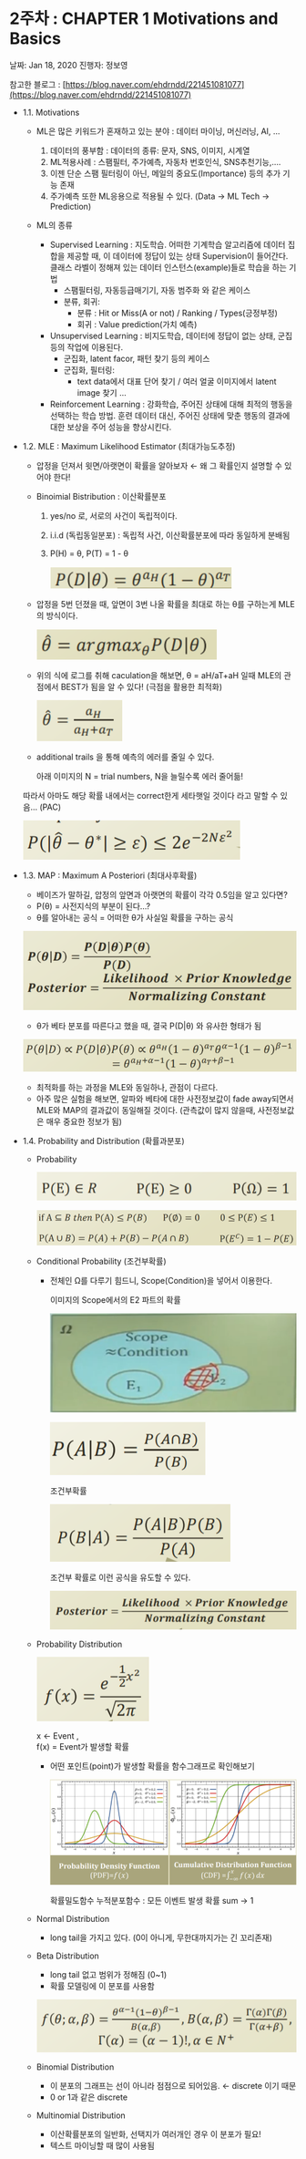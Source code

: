 # 2주차 : CHAPTER 1 Motivations and Basics

날짜: Jan 18, 2020
진행자: 정보영

참고한 블로그 : [https://blog.naver.com/ehdrndd/221451081077](https://blog.naver.com/ehdrndd/221451081077)

- 1.1. Motivations
    - ML은 많은 키워드가 혼재하고 있는 분야 : 데이터 마이닝, 머신러닝, AI, ...
        1. 데이터의 풍부함 : 데이터의 종류:  문자, SNS, 이미지, 시계열
        2. ML적용사례 : 스팸필터, 주가예측, 자동차 번호인식, SNS추천기능,....
        3. 이젠 단순 스팸 필터링이 아닌, 메일의 중요도(Importance) 등의 추가 기능 존재
        4. 주가예측 또한 ML응용으로 적용될 수 있다.  (Data → ML Tech → Prediction)

    - ML의 종류
        - Supervised Learning : 지도학습.
        어떠한 기계학습 알고리즘에 데이터 집합을 제공할 때, 이 데이터에 정답이 있는 상태
        Supervision이 들어간다.
        클래스 라벨이 정해져 있는 데이터 인스턴스(example)들로 학습을 하는 기법
            - 스팸필터링, 자동등급매기기, 자동 범주화 와 같은 케이스
            - 분류, 회귀:
                - 분류 : Hit or Miss(A or not) / Ranking / Types(긍정부정)
                - 회귀 : Value prediction(가치 예측)
        - Unsupervised Learning : 비지도학습, 데이터에 정답이 없는 상태,  군집 등의 작업에 이용된다.
            - 군집화, latent facor, 패턴 찾기 등의 케이스
            - 군집화, 필터링:
                - text data에서 대표 단어 찾기 / 여러 얼굴 이미지에서 latent image 찾기 ...
        - Reinforcement Learning : 강화학습, 주어진 상태에 대해 최적의 행동을 선택하는 학습 방법. 훈련 데이터 대신, 주어진 상태에 맞춘 행동의 결과에 대한 보상을 주어 성능을 향상시킨다.

- 1.2. MLE : Maximum Likelihood Estimator (최대가능도추정)
    - 압정을 던져서 윗면/아랫면이 확률을 알아보자 ← 왜 그 확률인지 설명할 수 있어야 한다!
    - Binoimial Bistribution : 이산확률분포
        1. yes/no 로, 서로의 사건이 독립적이다. 
        2. i.i.d (독립동일분포)  : 독립적 사건, 이산확률분포에 따라 동일하게 분배됨
        3. P(H) = θ,  P(T) = 1 - θ

            ![2%20CHAPTER%201%20Motivations%20and%20Basics/Untitled.png](2%20CHAPTER%201%20Motivations%20and%20Basics/Untitled.png)

    - 압정을 5번 던졌을 때, 앞면이 3번 나올 확률을 최대로 하는 θ를 구하는게 MLE의 방식이다.

        ![2%20CHAPTER%201%20Motivations%20and%20Basics/Untitled%201.png](2%20CHAPTER%201%20Motivations%20and%20Basics/Untitled%201.png)

    - 위의 식에 로그를 취해 caculation을 해보면, θ = aH/aT+aH 일때 MLE의 관점에서 BEST가 됨을 알 수 있다! (극점을 활용한 최적화)

        ![2%20CHAPTER%201%20Motivations%20and%20Basics/Untitled%202.png](2%20CHAPTER%201%20Motivations%20and%20Basics/Untitled%202.png)

    - additional trails 을 통해 예측의 에러를 줄일 수 있다.

         아래 이미지의 N = trial numbers, N을 늘릴수록 에러 줄어듦!

    따라서 아마도 해당 확률 내에서는 correct한게 세타햇일 것이다 라고 말할 수 있음... (PAC)

    ![2%20CHAPTER%201%20Motivations%20and%20Basics/Untitled%203.png](2%20CHAPTER%201%20Motivations%20and%20Basics/Untitled%203.png)

- 1.3. MAP : Maximum A Posteriori (최대사후확률)
    - 베이즈가 말하길, 압정의 앞면과 아랫면의 확률이 각각 0.5임을 알고 있다면?
    - P(θ) = 사전지식의 부분이 된다...?
    - θ를 알아내는 공식 = 어떠한 θ가 사실일 확률을 구하는 공식

    ![2%20CHAPTER%201%20Motivations%20and%20Basics/Untitled%204.png](2%20CHAPTER%201%20Motivations%20and%20Basics/Untitled%204.png)

    - θ가 베타 분포를 따른다고 했을 때, 결국 P(D|θ) 와 유사한 형태가 됨

    ![2%20CHAPTER%201%20Motivations%20and%20Basics/Untitled%205.png](2%20CHAPTER%201%20Motivations%20and%20Basics/Untitled%205.png)

    - 최적화를 하는 과정을 MLE와 동일하나, 관점이 다르다.
    - 아주 많은 실험을 해보면, 알파와 베타에 대한 사전정보값이 fade away되면서  MLE와 MAP의 결과값이 동일해질 것이다. (관측값이 많지 않을때, 사전정보값은 매우 중요한 정보가 됨)
- 1.4. Probability and Distribution (확률과분포)
    - Probability

        ![2%20CHAPTER%201%20Motivations%20and%20Basics/Untitled%206.png](2%20CHAPTER%201%20Motivations%20and%20Basics/Untitled%206.png)

        ![2%20CHAPTER%201%20Motivations%20and%20Basics/Untitled%207.png](2%20CHAPTER%201%20Motivations%20and%20Basics/Untitled%207.png)

    - Conditional Probability (조건부확률)
        - 전체인 Ω를 다루기 힘드니, Scope(Condition)을 넣어서 이용한다.

            이미지의 Scope에서의 E2 파트의 확률

            ![2%20CHAPTER%201%20Motivations%20and%20Basics/Untitled%208.png](2%20CHAPTER%201%20Motivations%20and%20Basics/Untitled%208.png)

            ![2%20CHAPTER%201%20Motivations%20and%20Basics/Untitled%209.png](2%20CHAPTER%201%20Motivations%20and%20Basics/Untitled%209.png)

            조건부확률

            ![2%20CHAPTER%201%20Motivations%20and%20Basics/Untitled%2010.png](2%20CHAPTER%201%20Motivations%20and%20Basics/Untitled%2010.png)

            조건부 확률로 이런 공식을 유도할 수 있다.

            ![2%20CHAPTER%201%20Motivations%20and%20Basics/Untitled%2011.png](2%20CHAPTER%201%20Motivations%20and%20Basics/Untitled%2011.png)

    - Probability Distribution

        ![2%20CHAPTER%201%20Motivations%20and%20Basics/Untitled%2012.png](2%20CHAPTER%201%20Motivations%20and%20Basics/Untitled%2012.png)

        x ← Event  ,  
        f(x) = Event가 발생할 확률

        - 어떤 포인트(point)가 발생할 확률을 함수그래프로  확인해보기

            ![2%20CHAPTER%201%20Motivations%20and%20Basics/Untitled%2013.png](2%20CHAPTER%201%20Motivations%20and%20Basics/Untitled%2013.png)

            확률밀도함수                                                        누적분포함수 :  모든 이벤트 발생 확률 sum → 1

    - Normal Distribution
        - long tail을 가지고 있다. (0이 아니게, 무한대까지가는 긴 꼬리존재)
    - Beta Distribution
        - long tail 없고 범위가 정해짐 (0~1)
        - 확률 모델링에 이 분포를 사용함

        ![2%20CHAPTER%201%20Motivations%20and%20Basics/Untitled%2014.png](2%20CHAPTER%201%20Motivations%20and%20Basics/Untitled%2014.png)

    - Binomial Distribution
        - 이 분포의 그래프는 선이 아니라 점점으로 되어있음. ← discrete 이기 때문
        - 0 or 1과 같은 discrete
    - Multinomial Distribution
        - 이산확률분포의 일반화, 선택지가 여러개인 경우 이 분포가 필요!
        - 텍스트 마이닝할 때 많이 사용됨